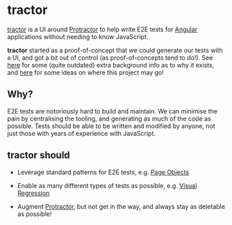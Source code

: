 # tractor

[tractor](https://www.npmjs.com/org/tractor) is a UI around [Protractor](http://angular.github.io/protractor/) to help write E2E tests for [Angular](https://angular.io/) applications without needing to know JavaScript.

**tractor** started as a proof-of-concept that we could generate our tests with a UI, and got a bit out of control (as proof-of-concepts tend to do!). See [here](http://phenomnomnominal.github.io/#/posts/how-i-tricked-our-testers-into-becoming-java-script-developers) for some (quite outdated) extra background info as to why it exists, and [here](https://github.com/TradeMe/tractor/tree/master/docs/future%20plans.md) for some ideas on where this project may go!

## Why?

E2E tests are notoriously hard to build and maintain. We can minimise the pain by centralising the tooling, and generating as much of the code as possible. Tests should be able to be written and modified by anyone, not just those with years of experience with JavaScript.

## **tractor** should

* Leverage standard patterns for E2E tests, e.g. [Page Objects](https://github.com/phenomnomnominal/tractor-plugin-page-objects)

* Enable as many different types of tests as possible, e.g. [Visual Regression](https://github.com/phenomnomnominal/tractor-plugin-visual-regression)

* Augment [Protractor](http://angular.github.io/protractor/), but not get in the way, and always stay as deletable as possible!
